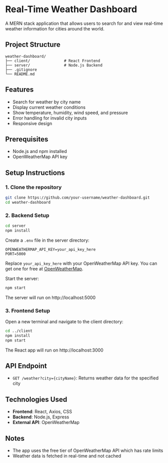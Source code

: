 # Real-Time Weather Dashboard

A MERN stack application that allows users to search for and view real-time weather information for cities around the world.

## Project Structure

```
weather-dashboard/
├── client/               # React Frontend
├── server/               # Node.js Backend
├── .gitignore
└── README.md
```

## Features

- Search for weather by city name
- Display current weather conditions
- Show temperature, humidity, wind speed, and pressure
- Error handling for invalid city inputs
- Responsive design

## Prerequisites

- Node.js and npm installed
- OpenWeatherMap API key

## Setup Instructions

### 1. Clone the repository

```bash
git clone https://github.com/your-username/weather-dashboard.git
cd weather-dashboard
```

### 2. Backend Setup

```bash
cd server
npm install
```

Create a `.env` file in the server directory:

```
OPENWEATHERMAP_API_KEY=your_api_key_here
PORT=5000
```

Replace `your_api_key_here` with your OpenWeatherMap API key. You can get one for free at [OpenWeatherMap](https://openweathermap.org/appid).

Start the server:

```bash
npm start
```

The server will run on http://localhost:5000

### 3. Frontend Setup

Open a new terminal and navigate to the client directory:

```bash
cd ../client
npm install
npm start
```

The React app will run on http://localhost:3000

## API Endpoint

- `GET /weather?city={cityName}`: Returns weather data for the specified city

## Technologies Used

- **Frontend**: React, Axios, CSS
- **Backend**: Node.js, Express
- **External API**: OpenWeatherMap

## Notes

- The app uses the free tier of OpenWeatherMap API which has rate limits
- Weather data is fetched in real-time and not cached